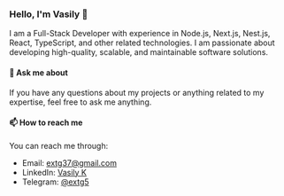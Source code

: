 ### Hello, I'm Vasily 👋

I am a Full-Stack Developer with experience in Node.js, Next.js, Nest.js, React, TypeScript, and other related technologies. I am passionate about developing high-quality, scalable, and maintainable software solutions.

#### 💬 Ask me about

If you have any questions about my projects or anything related to my expertise, feel free to ask me anything.

#### 📫 How to reach me

You can reach me through:

- Email: extg37@gmail.com
- LinkedIn: [Vasily K](https://www.linkedin.com/in/vasily-k/)
- Telegram: [@extg5](https://t.me/extg5)
